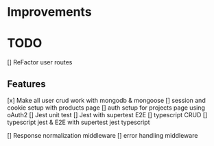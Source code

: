 # Improvements

# TODO

[] ReFactor user routes

## Features

[x] Make all user crud work with mongodb & mongoose
[] session and cookie setup with products page
[] auth setup for projects page using oAuth2
[] Jest unit test
[] Jest with supertest E2E
[] typescript CRUD
[] typescript jest & E2E with supertest jest typescript

[] Response normalization middleware
[] error handling middleware
